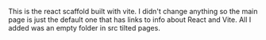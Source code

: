 This is the react scaffold built with vite. I didn't change anything so the main page is just the default one that has links to info about React and Vite. All I added was an empty folder in src tilted pages.
